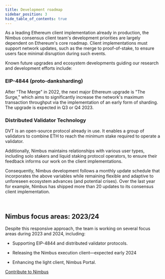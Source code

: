 ```yaml
---
title: Development roadmap
sidebar_position: 3
hide_table_of_contents: true
---
```


As a leading Ethereum client implementation already in production, the Nimbus consensus client team's development priorities are largely dependent on Ethereum's core roadmap. Client implementations must support network updates, such as the merge to proof-of-stake, to ensure users face minimal disruption during such events.

Known future upgrades and ecosystem developments guiding our research and development efforts include:

### EIP-4844 (proto-danksharding)

After "The Merge" in 2022, the next major Ethereum upgrade is "The Surge," which aims to significantly increase the network's maximum transaction throughput via the implementation of an early form of sharding. The upgrade is expected in Q3 or Q4 2023.

### Distributed Validator Technology

DVT is an open-source protocol already in use. It enables a group of validators to combine ETH to reach the minimum stake required to operate a validator. 

Additionally, Nimbus maintains relationships with various user types, including solo stakers and liquid staking protocol operators, to ensure their feedback informs our work on the client implementations.

Consequently, Nimbus development follows a monthly update schedule that incorporates the above variables while remaining flexible and adaptive to unforeseen ecosystem advances (and potential crises). Over the last year for example, Nimbus has shipped more than 20 updates to its consensus client implementation.  

<br/>

## Nimbus focus areas: 2023/24

Despite this responsive approach, the team is working on several focus areas during 2023 and 2024, including:

- Supporting EIP-4844 and distributed validator protocols. 

- Releasing the Nimbus execution client—expected early 2024

- Enhancing the light client, Nimbus Portal.  

[Contribute to Nimbus](https://github.com/status-im/nimbus-eth2)
